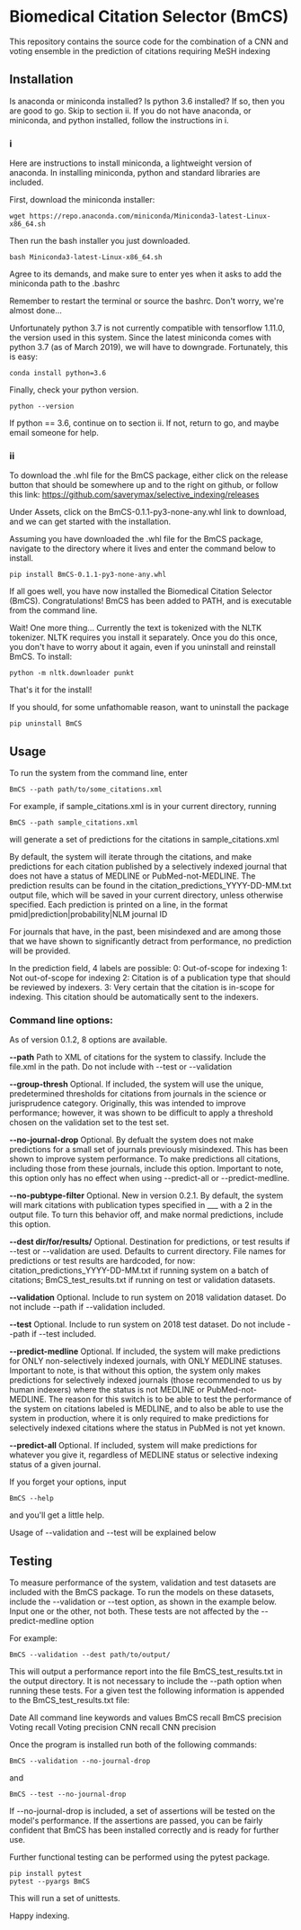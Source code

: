 # Biomedical Citation Selector (BmCS)

This repository contains the source code for the combination of 
a CNN and voting ensemble in the prediction of citations requiring
MeSH indexing

## Installation

Is anaconda or miniconda installed? Is python 3.6 installed? If so, then you are good to go. Skip to section ii.
If you do not have anaconda, or miniconda, and python installed, follow the instructions in i.

### i
Here are instructions to install miniconda, a lightweight version of anaconda. In installing miniconda, python and 
standard libraries are included.

First, download the miniconda installer:
```
wget https://repo.anaconda.com/miniconda/Miniconda3-latest-Linux-x86_64.sh
```

Then run the bash installer you just downloaded. 
```
bash Miniconda3-latest-Linux-x86_64.sh
```
Agree to its demands, and make sure to enter yes when it asks to add the miniconda path to the .bashrc

Remember to restart the terminal or source the bashrc. Don't worry, we're almost done... 

Unfortunately python 3.7 is not currently compatible with tensorflow 1.11.0, the version used in this system.
Since the latest miniconda comes with python 3.7 (as of March 2019), we will have to downgrade.
Fortunately, this is easy:
```
conda install python=3.6
```

Finally, check your python version. 
```
python --version
```

If python == 3.6, continue on to section ii. If not, return to go, and maybe email someone for help.

### ii

To download the .whl file for the BmCS package, either click on the release button that should be somewhere up and to the right on github,
or follow this link: https://github.com/saverymax/selective_indexing/releases

Under Assets, click on the BmCS-0.1.1-py3-none-any.whl link to download, and we can get started with the installation. 

Assuming you have downloaded the .whl file for the BmCS package, navigate to the directory where it lives and enter the command below to install.
```
pip install BmCS-0.1.1-py3-none-any.whl
```
If all goes well, you have now installed the Biomedical Citation Selector (BmCS). Congratulations!
BmCS has been added to PATH, and is executable from the command line. 

Wait! One more thing...
Currently the text is tokenized with the NLTK tokenizer. 
NLTK requires you install it separately. Once you do this once,
you don't have to worry about it again, even if you uninstall and 
reinstall BmCS. To install:
``` 
python -m nltk.downloader punkt
```

That's it for the install! 

If you should, for some unfathomable reason, want to uninstall the package
```
pip uninstall BmCS
```

## Usage

To run the system from the command line, enter
```
BmCS --path path/to/some_citations.xml
```
For example, if sample_citations.xml is in your current directory, running
```
BmCS --path sample_citations.xml
```
will generate a set of predictions for the citations in sample_citations.xml

By default, the system will iterate through the citations, and make predictions 
for each citation published by a selectively indexed journal that 
does not have a status of MEDLINE or PubMed-not-MEDLINE. 
The prediction results can be found in the citation_predictions_YYYY-DD-MM.txt output file, which will 
be saved in your current directory, unless otherwise specified. 
Each prediction is printed on a line, in the format 
pmid|prediction|probability|NLM journal ID 

For journals that have, in the past, been misindexed and are among those that
we have shown to significantly detract from performance, no prediction will be provided. 

In the prediction field, 4 labels are possible:
0: Out-of-scope for indexing
1: Not out-of-scope for indexing
2: Citation is of a publication type that should be reviewed by indexers.
3: Very certain that the citation is in-scope for indexing. This citation should be automatically sent to the indexers. 


### Command line options:
As of version 0.1.2, 8 options are available. 

**--path** 
    Path to XML of citations for the system to classify. Include the file.xml in the path. 
    Do not include with --test or --validation

**--group-thresh**
    Optional. If included, the system will use the unique, 
    predetermined thresholds for citations from journals in the science or jurisprudence category. Originally, this was intended to improve performance; however, it was shown to be difficult to apply a threshold chosen on the validation set to the test set.

**--no-journal-drop**
    Optional. By defualt the system does not make predictions for a small set of journals previously misindexed. This has been shown to improve system performance. To make predictions all citations, including those from these journals, include this option. 
    Important to note, this option only has no effect when using --predict-all or --predict-medline. 

**--no-pubtype-filter**
    Optional. New in version 0.2.1. By default, the system will mark citations with publication types specified in ___ with a 2 in the output file. To turn this behavior off, and make normal predictions, include this option. 
    
**--dest dir/for/results/** 
    Optional. Destination for predictions, or test results if --test or --validation are used. Defaults to 
    current directory. File names for predictions or test results are hardcoded, for now: 
    citation_predictions_YYYY-DD-MM.txt if running system on a batch of citations; BmCS_test_results.txt 
    if running on test or validation datasets.   

**--validation** 
    Optional. Include to run system on 2018 validation dataset. Do not include --path if
    --validation included.  

**--test**
    Optional. Include to run system on 2018 test dataset. Do not include --path if
    --test included. 

**--predict-medline**
    Optional. If included, the system will make predictions for 
    ONLY non-selectively indexed journals, with ONLY MEDLINE statuses. 
    Important to note, is that without this option, 
    the system only makes predictions for selectively 
    indexed journals (those recommended to us by human indexers) 
    where the status is not MEDLINE or PubMed-not-MEDLINE. The reason 
    for this switch is to be able to test the performance of the system 
    on citations labeled is MEDLINE, and to also be able to use the system 
    in production, where it is only required to make predictions for selectively 
    indexed citations where the status in PubMed is not yet known.

**--predict-all**
    Optional. If included, system will make predictions 
    for whatever you give it, regardless of MEDLINE status or selective indexing
    status of a given journal. 

If you forget your options, input
```
BmCS --help
```
and you'll get a little help.

Usage of --validation and --test will be explained below


## Testing
To measure performance of the system, validation and test datasets are included with the BmCS
package. To run the models on these datasets, include the --validation or --test option,
as shown in the example below. Input one or the other, not both. These tests are not affected
by the --predict-medline option

For example:
```
BmCS --validation --dest path/to/output/
```
This will output a performance report into the file BmCS_test_results.txt in the output directory. 
It is not necessary to include the --path option when running these tests. 
For a given test the following information is appended to the BmCS_test_results.txt file:

Date
All command line keywords and values
BmCS recall
BmCS precision
Voting recall
Voting precision
CNN recall
CNN precision

Once the program is installed run both of the following commands: 
```
BmCS --validation --no-journal-drop 
```
and
```
BmCS --test --no-journal-drop 
```
If --no-journal-drop is included, a set of assertions 
will be tested on the model's performance. If the assertions are passed,
you can be fairly confident that BmCS has been installed correctly and is ready for 
further use.

Further functional testing can be performed using the pytest package.
```
pip install pytest
pytest --pyargs BmCS
```
This will run a set of unittests.

Happy indexing.
